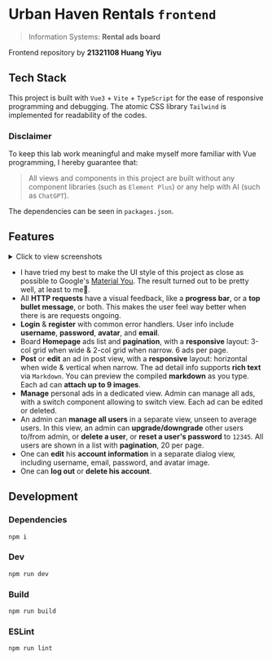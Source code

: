 # Urban Haven Rentals `frontend`

> Information Systems: **Rental ads board**

Frontend repository by **21321108 Huang Yiyu**

## Tech Stack

This project is built with `Vue3` + `Vite` + `TypeScript` for the ease of
responsive programming and debugging. The atomic CSS library `Tailwind`
is implemented for readability of the codes.

### Disclaimer

To keep this lab work meaningful and make myself more familiar with Vue
programming, I hereby guarantee that:
> All views and components in this project are built without any component
> libraries (such as `Element Plus`) or any help with AI (such as `ChatGPT`).

The dependencies can be seen in `packages.json`.

## Features
<details>
  <summary>Click to view screenshots</summary>
  
  - LEFT: Register view <br />
  - RIGHT: login view with token expired message
  <img src="https://github.com/HoraceHuang-ui/RentalAdsBoard-frontend/assets/67905897/1a597f93-3c3d-406f-b4f3-b16119d1d61a" />

  **Ads list with pagination,** <br />
  - LEFT: Page 1, wide window layout <br />
  - RIGHT: Page 2, narrow window layout 
  <img src="https://github.com/HoraceHuang-ui/RentalAdsBoard-frontend/assets/67905897/6af03431-5f79-4094-9647-a067c7f0538d" />

  **Ad details view,** <br />
  - LEFT: Wide layout <br />
  - RIGHT: Narrow layout
  <img src="https://github.com/HoraceHuang-ui/RentalAdsBoard-frontend/assets/67905897/084e4ed4-f27b-47b4-a661-3fa093d5eece" />

  **Manage ads view,** <br />
  - LEFT: Admin viewing ads posted by herself (with an switch to manage all ads), wide layout <br />
  - RIGHT: Average user viewing ads posted by himself, narrow layout
  <img src="https://github.com/HoraceHuang-ui/RentalAdsBoard-frontend/assets/67905897/2da74438-6fab-4482-bb42-1198809d08a3" />

  **Editing ads view,** <br />
  - LEFT: Admin editing ads posted by others, markdown preview on, attaching 9 images (limit), wide layout <br />
  - RIGHT: Average user posting an ad, markdown preview off, attaching 2 images, narrow layout
  <img src="https://github.com/HoraceHuang-ui/RentalAdsBoard-frontend/assets/67905897/9ca4ce45-8b9d-4ac6-88aa-c89ac4d17a4f" />

  - LEFT: Editing user info with an error message about inconsistent new password & confirm password <br />
  - RIGHT: Attempting to delete his own account, with a warning dialog
  <img src="https://github.com/HoraceHuang-ui/RentalAdsBoard-frontend/assets/67905897/a40321ee-ead7-4ab8-8f2c-e3efed641893">

  **Mouse floating on avatar area,** <br />
  - LEFT: Admin with a "Manage users" option <br />
  - RIGHT: Average user without the option
  <img width="50%" src="https://github.com/HoraceHuang-ui/RentalAdsBoard-frontend/assets/67905897/67af3a26-78fb-4f43-b4cc-adb3b7ccaadc" />

  **Admin managing users (with pagination),** <br />
  - LEFT: Upgrading 'horace'(on the right) to Admin <br />
  - RIGHT: Admin resetting other user's password
  <img src="https://github.com/HoraceHuang-ui/RentalAdsBoard-frontend/assets/67905897/e8b1d0dd-76c8-41d6-81c9-d8c454c6367b" />

</details>

- I have tried my best to make the UI style of this project as close as possible
  to Google's [Material You](https://material.io/blog/announcing-material-you). The
  result turned out to be pretty well, at least to me🥰.
- All **HTTP requests** have a visual feedback, like a **progress bar**, or a **top
  bullet message**, or both. This makes the user feel way better when there is are requests
  ongoing.
- **Login** & **register** with common error handlers. User info include **username**, **password**,
  **avatar**, and **email**.
- Board **Homepage** ads list and **pagination**, with a **responsive** layout: 3-col grid
  when wide & 2-col grid when narrow. 6 ads per page.
- **Post** or **edit** an ad in post view, with a **responsive** layout: horizontal when
  wide & vertical when narrow. The ad detail info supports **rich text** via
  `Markdown`. You can preview the compiled **markdown** as you type. Each ad can
  **attach up to 9 images**.
- **Manage** personal ads in a dedicated view. Admin can manage all ads, with a
  switch component allowing to switch view. Each ad can be edited or deleted.
- An admin can **manage all users** in a separate view, unseen to average users.
  In this view, an admin can **upgrade/downgrade** other users to/from admin, or
  **delete a user**, or **reset a user's password** to `12345`. All users are shown
  in a list with **pagination**, 20 per page.
- One can **edit** his **account information** in a separate dialog view, including
  username, email, password, and avatar image.
- One can **log out** or **delete his account**.

## Development

### Dependencies

```shell
npm i
```

### Dev

```shell
npm run dev
```

### Build

```shell
npm run build
```

### ESLint

```shell
npm run lint
```
